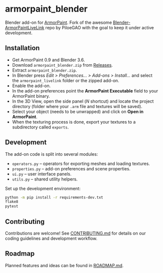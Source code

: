 # armorpaint_blender

Blender add-on for [ArmorPaint](https://armorpaint.org/). Fork of the awesome [Blender-ArmorPaintLiveLink](https://github.com/PiloeGAO/Blender-ArmorPaintLiveLink) repo by PiloeGAO with the goal to keep it under active development.

## Installation

- Get ArmorPaint 0.9 and Blender 3.6.
- Download `armorpaint_blender.zip` from [Releases](https://github.com/armory3d/armorpaint_blender/releases).
- Extract `armorpaint_blender.zip`.
- In Blender press *Edit > Preferences... > Add-ons > Install...* and select the `armorpaint_livelink` folder or the zipped add-on.
- Enable the add-on.
- In the add-on preferences point the **ArmorPaint Executable** field to your ArmorPaint binary.
- In the 3D View, open the side panel (*N* shortcut) and locate the project directory (folder where your `.arm` file and textures will be saved).
- Select your object (needs to be unwrapped) and click on **Open in ArmorPaint**.
- When the texturing process is done, export your textures to a subdirectory called `exports`.

## Development

The add-on code is split into several modules:

- `operators.py` – operators for exporting meshes and loading textures.
- `properties.py` – add-on preferences and scene properties.
- `ui.py` – user interface panels.
- `utils.py` – shared utility helpers.

Set up the development environment:

```bash
python -m pip install -r requirements-dev.txt
flake8
pytest
```

## Contributing

Contributions are welcome! See [CONTRIBUTING.md](CONTRIBUTING.md) for details on our coding guidelines and development workflow.

## Roadmap

Planned features and ideas can be found in [ROADMAP.md](ROADMAP.md).

